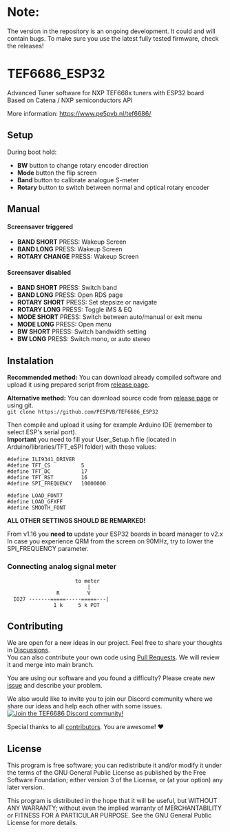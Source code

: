 # Note:
The version in the repository is an ongoing development. It could and will contain bugs. To make sure you use the latest fully tested firmware, check the releases!


# TEF6686_ESP32
Advanced Tuner software for NXP TEF668x tuners with ESP32 board\
Based on Catena / NXP semiconductors API

More information: https://www.pe5pvb.nl/tef6686/

## Setup
During boot hold:
- **BW** button to change rotary encoder direction
- **Mode** button the flip screen
- **Band** button to calibrate analogue S-meter
- **Rotary** button to switch between normal and optical rotary encoder

## Manual
#### Screensaver triggered
- **BAND SHORT** PRESS: Wakeup Screen
- **BAND LONG** PRESS: Wakeup Screen
- **ROTARY CHANGE** PRESS: Wakeup Screen

#### Screensaver disabled

- **BAND SHORT** PRESS: Switch band
- **BAND LONG** PRESS: Open RDS page 
- **ROTARY SHORT** PRESS: Set stepsize or navigate
- **ROTARY LONG** PRESS: Toggle iMS & EQ
- **MODE SHORT** PRESS: Switch between auto/manual or exit menu
- **MODE LONG** PRESS: Open menu
- **BW SHORT** PRESS: Switch bandwidth setting
- **BW LONG** PRESS: Switch mono, or auto stereo

## Instalation
**Recommended method:** You can download already compiled software and upload it using prepared script from [release page](https://github.com/PE5PVB/TEF6686_ESP32/releases).

**Alternative method:** You can download source code from [release page](https://github.com/PE5PVB/TEF6686_ESP32/releases) or using git.\
`git clone https://github.com/PE5PVB/TEF6686_ESP32`

Then compile and upload it using for example Arduino IDE (remember to select ESP's serial port).\
**Important** you need to fill your User_Setup.h file (located in Arduino/libraries/TFT_eSPI folder) with these values:
```
#define ILI9341_DRIVER
#define TFT_CS          5
#define TFT_DC          17
#define TFT_RST         16
#define SPI_FREQUENCY   10000000

#define LOAD_FONT7
#define LOAD_GFXFF
#define SMOOTH_FONT
```
**ALL OTHER SETTINGS SHOULD BE REMARKED!**

From v1.16 you **need to** update your ESP32 boards in board manager to v2.x  
In case you experience QRM from the screen on 90MHz, try to lower the SPI_FREQUENCY parameter.

### Connecting analog signal meter
```
                      to meter
                          |
                R         V
  IO27 -------=====-----=====---|
               1 k     5 k POT
```
## Contributing
We are open for a new ideas in our project. Feel free to share your thoughts in [Discussions](https://github.com/PE5PVB/TEF6686_ESP32/discussions).\
You can also contribute your own code using [Pull Requests](https://github.com/PE5PVB/TEF6686_ESP32/pulls). We will review it and merge into main branch.

You are using our software and you found a difficulty? Please create new [issue](https://github.com/PE5PVB/TEF6686_ESP32/issues) and describe your problem.

We also would like to invite you to join our Discord community where we share our ideas and help each other with some issues.\
[<img alt="Join the TEF6686 Discord community!" src="https://i.imgur.com/BYqhuLI.png">](https://discord.gg/ZAVNdS74mC)  

Special thanks to all [contributors](https://github.com/PE5PVB/TEF6686_ESP32/graphs/contributors). You are awesome! ❤️
## License
This program is free software; you can redistribute it and/or modify it under the terms of the GNU General Public License as published by the Free Software Foundation; either version 3 of the License, or (at your option) any later version.

This program is distributed in the hope that it will be useful, but WITHOUT ANY WARRANTY; without even the implied warranty of MERCHANTABILITY or FITNESS FOR A PARTICULAR PURPOSE. See the GNU General Public License for more details. 
